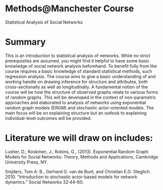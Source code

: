 # Methods@Manchester Course
Statistical Analysis of Social Networks

# Summary
This is an introduction to statistical analysis of networks. While no strict prerequisites are assumed, you might find it helpful to have some basic knowledge of social network analysis beforehand. To benefit fully from the course requires a basic knowledge of standard statistical methods, such regression analysis. The course aims to give a basic understanding of and working handle on drawing inference for structure and attributes, both cross-sectionally as well as longitudinally. A fundamental notion of the course will be how the structure of observed graphs relate to various forms of random graphs. This will be developed in the context of non-parametric approaches and elaborated to analysis of networks using exponential random graph models (ERGM) and stochastic actor-oriented models. The main focus will be on explaining structure but an outlook to explaining individual-level outcomes will be provided.

# Literature we will draw on includes:

Lusher, D., Koskinen, J., Robins, G., (2013). Exponential Random Graph Models for Social Networks: Theory, Methods and Applications, Cambridge University Press, NY.

Snijders, Tom A. B., Gerhard G. van de Bunt, and Christian E.G. Steglich. 2010. “Introduction to stochastic actor-based models for network dynamics.” Social Networks 32:44-60.